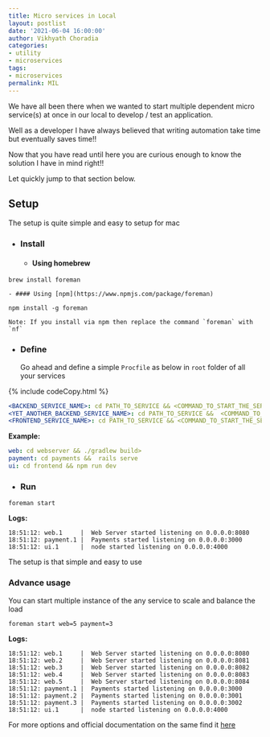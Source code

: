 ```yaml
---
title: Micro services in Local
layout: postlist
date: '2021-06-04 16:00:00'
author: Vikhyath Choradia
categories:
- utility
- microservices
tags:
- microservices
permalink: MIL
---
```


We have all been there when we wanted to start multiple dependent micro service(s) at once in our local to develop / test an application.

Well as a developer I have always believed that writing automation take time but eventually saves time!!


Now that you have read until here you are curious enough to know the solution I have in mind right!!

Let quickly jump to that section below.

## Setup

The setup is quite simple and easy to setup for mac

- ### Install
    - #### Using homebrew
`brew install foreman`

    - #### Using [npm](https://www.npmjs.com/package/foreman)
`npm install -g foreman`

    Note: If you install via npm then replace the command `foreman` with `nf`
- ### Define 

    Go ahead and define a simple `Procfile` as below in `root` folder of all your services

{% include codeCopy.html %}
```yml
<BACKEND_SERVICE_NAME>: cd PATH_TO_SERVICE && <COMMAND_TO_START_THE_SERVICE>
<YET_ANOTHER_BACKEND_SERVICE_NAME>: cd PATH_TO_SERVICE &&  <COMMAND_TO_START_THE_SERVICE>
<FRONTEND_SERVICE_NAME>: cd PATH_TO_SERVICE && <COMMAND_TO_START_THE_SERVICE_2>
```

**Example:**
```yml
web: cd webserver && ./gradlew build>
payment: cd payments &&  rails serve
ui: cd frontend && npm run dev
```

- ### Run 
`foreman start`

**Logs:**
```log
18:51:12: web.1     |  Web Server started listening on 0.0.0.0:8080
18:51:12: payment.1 |  Payments started listening on 0.0.0.0:3000
18:51:12: ui.1      |  node started listening on 0.0.0.0:4000
```

The setup is that simple and easy to use

### Advance usage
You can start multiple instance of the any service to scale and balance the load

`foreman start web=5 payment=3`

**Logs:**
```log
18:51:12: web.1     |  Web Server started listening on 0.0.0.0:8080
18:51:12: web.2     |  Web Server started listening on 0.0.0.0:8081
18:51:12: web.3     |  Web Server started listening on 0.0.0.0:8082
18:51:12: web.4     |  Web Server started listening on 0.0.0.0:8083
18:51:12: web.5     |  Web Server started listening on 0.0.0.0:8084
18:51:12: payment.1 |  Payments started listening on 0.0.0.0:3000
18:51:12: payment.2 |  Payments started listening on 0.0.0.0:3001
18:51:12: payment.3 |  Payments started listening on 0.0.0.0:3002
18:51:12: ui.1      |  node started listening on 0.0.0.0:4000
```

For more options and official documentation on the same find it [here](https://ddollar.github.io/foreman)
